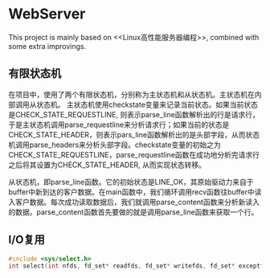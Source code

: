 # WebServer
This project is mainly based on <<Linux高性能服务器编程>>, combined with some extra improvings.

## 有限状态机
在项目中，使用了两个有限状态机，分别称为主状态机和从状态机。主状态机在内部调用从状态机。
主状态机使用checkstate变量来记录当前状态。如果当前状态是CHECK_STATE_REQUESTLINE, 则表示parse_line函数解析出的行是请求行，于是主状态机调用parse_requestline来分析请求行；如果当前的状态是CHECK_STATE_HEADER，则表示pars_line函数解析出的是头部字段，从而状态机调用parse_headers来分析头部字段。checkstate变量的初始之为CHECK_STATE_REQUESTLINE，parse_requestline函数在成功地分析完请求行之后将其设置为CHECK_STATE_HEADER, 从而实现状态转移。

从状态机，即parse_line函数。它的初始状态是LINE_OK，其原始驱动力来自于buffer中新到达的客户数据。在main函数中，我们循环调用recv函数往buffer中读入客户数据。每次成功读取数据后，我们就调用parse_content函数来分析新读入的数据。parse_content函数首先要做的就是调用parse_line函数来获取一个行。


## I/O复用
```cpp
#include <sys/select.h>
int select(int nfds, fd_set* readfds, fd_set* writefds, fd_set* exceptfds, struct timeval* timeout);
```